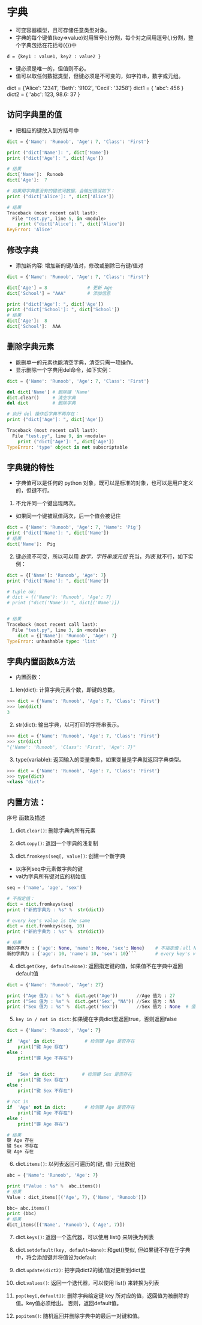 # 字典

- 可变容器模型，且可存储任意类型对象。
- 字典的每个键值(key=>value)对用冒号(:)分割，每个对之间用逗号(,)分割，整个字典包括在花括号({})中

`d = {key1 : value1, key2 : value2 }`

- 键必须是唯一的，但值则不必。
- 值可以取任何数据类型，但键必须是不可变的，如字符串，数字或元组。


dict = {'Alice': '2341', 'Beth': '9102', 'Cecil': '3258'}
dict1 = { 'abc': 456 }
dict2 = { 'abc': 123, 98.6: 37 }


## 访问字典里的值
- 把相应的键放入到方括号中

```py
dict = {'Name': 'Runoob', 'Age': 7, 'Class': 'First'}

print ("dict['Name']: ", dict['Name'])
print ("dict['Age']: ", dict['Age'])

# 结果
dict['Name']:  Runoob
dict['Age']:  7

# 如果用字典里没有的键访问数据，会输出错误如下：
print ("dict['Alice']: ", dict['Alice'])

# 结果
Traceback (most recent call last):
  File "test.py", line 5, in <module>
    print ("dict['Alice']: ", dict['Alice'])
KeyError: 'Alice'
```

## 修改字典
- 添加新内容: 增加新的键/值对，修改或删除已有键/值对

```py
dict = {'Name': 'Runoob', 'Age': 7, 'Class': 'First'}

dict['Age'] = 8               # 更新 Age
dict['School'] = "AAA"        # 添加信息

print ("dict['Age']: ", dict['Age'])
print ("dict['School']: ", dict['School'])
# 结果
dict['Age']:  8
dict['School']:  AAA
```

## 删除字典元素
- 能删单一的元素也能清空字典，清空只需一项操作。
- 显示删除一个字典用del命令，如下实例：

```py
dict = {'Name': 'Runoob', 'Age': 7, 'Class': 'First'}

del dict['Name'] # 删除键 'Name'
dict.clear()     # 清空字典
del dict         # 删除字典

# 执行 del 操作后字典不再存在：
print ("dict['Age']: ", dict['Age'])

Traceback (most recent call last):
  File "test.py", line 9, in <module>
    print ("dict['Age']: ", dict['Age'])
TypeError: 'type' object is not subscriptable
```

## 字典键的特性
- 字典值可以是任何的 python 对象，既可以是标准的对象，也可以是用户定义的，但键不行。

1. 不允许同一个键出现两次。
  - 如果同一个键被赋值两次，后一个值会被记住

```py
dict = {'Name': 'Runoob', 'Age': 7, 'Name': 'Pig'}
print ("dict['Name']: ", dict['Name'])
# 结果
dict['Name']:  Pig
```

2. 键必须不可变，所以可以用 *数字，字符串或元组* 充当，*列表* 就不行，如下实例：

```py
dict = {['Name']: 'Runoob', 'Age': 7}
print ("dict['Name']: ", dict['Name'])

# tuple ok:
# dict = {('Name'): 'Runoob', 'Age': 7}
# print ("dict('Name'): ", dict[('Name')])


# 结果
Traceback (most recent call last):
  File "test.py", line 3, in <module>
    dict = {['Name']: 'Runoob', 'Age': 7}
TypeError: unhashable type: 'list'
```

## 字典内置函数&方法

- 内置函数：

1.	len(dict): 计算字典元素个数，即键的总数。

```py
>>> dict = {'Name': 'Runoob', 'Age': 7, 'Class': 'First'}
>>> len(dict)
3
```

2.	str(dict): 输出字典，以可打印的字符串表示。

```py
>>> dict = {'Name': 'Runoob', 'Age': 7, 'Class': 'First'}
>>> str(dict)
"{'Name': 'Runoob', 'Class': 'First', 'Age': 7}"
```

3.	type(variable): 返回输入的变量类型，如果变量是字典就返回字典类型。

```py
>>> dict = {'Name': 'Runoob', 'Age': 7, 'Class': 'First'}
>>> type(dict)
<class 'dict'>
```


## 内置方法：

序号	函数及描述
1.	dict.`clear()`: 删除字典内所有元素

2.	dict.`copy()`: 返回一个字典的浅复制

3.	dict.`fromkeys(seq[, value])`: 创建一个新字典
  - 以序列seq中元素做字典的键
  - val为字典所有键对应的初始值

  ```py
  seq = ('name', 'age', 'sex')

  # 不指定值：
  dict = dict.fromkeys(seq)
  print ("新的字典为 : %s" %  str(dict))

  # every key's value is the same
  dict = dict.fromkeys(seq, 10)          
  print ("新的字典为 : %s" %  str(dict))

  # 结果
  新的字典为 : {'age': None, 'name': None, 'sex': None}    # 不指定值：all None
  新的字典为 : {'age': 10, 'name': 10, 'sex': 10}```       # every key's value is the same
  ```

4.	dict.`get(key, default=None)`: 返回指定键的值，如果值不在字典中返回default值

```py
dict = {'Name': 'Runoob', 'Age': 27}

print ("Age 值为 : %s" %  dict.get('Age'))       //Age 值为 : 27
print ("Sex 值为 : %s" %  dict.get('Sex', "NA")) //Sex 值为 : NA  
print ("Sex 值为 : %s" %  dict.get('Sex'))       //Sex 值为 : None  # 值不在字典中返回default值
```

5.	`key in / not in dict`: 如果键在字典dict里返回true，否则返回false

```py
dict = {'Name': 'Runoob', 'Age': 7}

if  'Age' in dict:           # 检测键 Age 是否存在
    print("键 Age 存在")
else :
    print("键 Age 不存在")


if  'Sex' in dict:          # 检测键 Sex 是否存在
    print("键 Sex 存在")
else :
    print("键 Sex 不存在")

# not in
if  'Age' not in dict:       # 检测键 Age 是否存在
    print("键 Age 不存在")
else :
    print("键 Age 存在")

# 结果
键 Age 存在
键 Sex 不存在
键 Age 存在
```

6.	dict.`items()`: 以列表返回可遍历的(键, 值) 元组数组

```py
abc = {'Name': 'Runoob', 'Age': 7}

print ("Value : %s" %  abc.items())
# 结果
Value : dict_items([('Age', 7), ('Name', 'Runoob')])

bbc= abc.items()
print (bbc)
# 结果
dict_items([('Name', 'Runoob'), ('Age', 7)])
```


7.	dict.`keys()`: 返回一个迭代器，可以使用 list() 来转换为列表

8.	dict.`setdefault(key, default=None)`: 和get()类似, 但如果键不存在于字典中，将会添加键并将值设为default

9.	dict.`update(dict2)`: 把字典dict2的键/值对更新到dict里

10.	dict.`values()`: 返回一个迭代器，可以使用 list() 来转换为列表

11.	`pop(key[,default])`: 删除字典给定键 key 所对应的值，返回值为被删除的值。key值必须给出。 否则，返回default值。

12.	`popitem()`: 随机返回并删除字典中的最后一对键和值。
